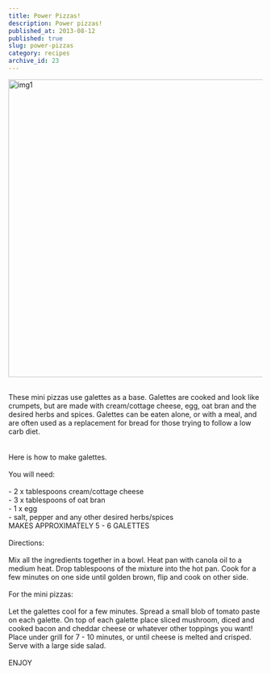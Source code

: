 ```yaml
---
title: Power Pizzas!
description: Power pizzas!
published_at: 2013-08-12
published: true
slug: power-pizzas
category: recipes
archive_id: 23
---
```


<div><div class="art_pic_wrapper_big">
<img src="/assets/images/articles/power_pizzas_after_6.jpg" alt="img1" width="1020" height="591"><br><p></p>
</div>
<br>
These mini pizzas use galettes as a base. Galettes are cooked and look like crumpets, but are made with cream/cottage cheese, egg, oat bran and the desired herbs and spices. Galettes can be eaten alone, or with a meal, and are often used as a replacement for bread for those trying to follow a low carb diet.<br><br><br>
Here is how to make galettes.<br><br>
You will need:<br><br>
- 2 x tablespoons cream/cottage cheese<br>
- 3 x tablespoons of oat bran<br>
- 1 x egg<br>
- salt, pepper and any other desired herbs/spices <br>
MAKES APPROXIMATELY 5 - 6 GALETTES<br><br>
Directions:<br><br>
Mix all the ingredients together in a bowl. Heat pan with canola oil to a medium heat. Drop tablespoons of the mixture into the hot pan. Cook for a few minutes on one side until golden brown, flip and cook on other side. <br><br>
For the mini pizzas:<br><br>
Let the galettes cool for a few minutes. Spread a small blob of tomato paste on each galette. On top of each galette place sliced mushroom, diced and cooked bacon and cheddar cheese or whatever other toppings you want! Place under grill for 7 - 10 minutes, or until cheese is melted and crisped. Serve with a large side salad. <br><br>
ENJOY</div>